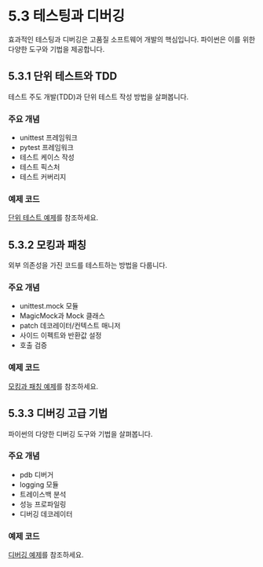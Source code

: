 # 5.3 테스팅과 디버깅

효과적인 테스팅과 디버깅은 고품질 소프트웨어 개발의 핵심입니다. 파이썬은 이를 위한 다양한 도구와 기법을 제공합니다.

## 5.3.1 단위 테스트와 TDD

테스트 주도 개발(TDD)과 단위 테스트 작성 방법을 살펴봅니다.

### 주요 개념
- unittest 프레임워크
- pytest 프레임워크
- 테스트 케이스 작성
- 테스트 픽스처
- 테스트 커버리지

### 예제 코드
[단위 테스트 예제](samples/unit_testing.py)를 참조하세요.

## 5.3.2 모킹과 패칭

외부 의존성을 가진 코드를 테스트하는 방법을 다룹니다.

### 주요 개념
- unittest.mock 모듈
- MagicMock과 Mock 클래스
- patch 데코레이터/컨텍스트 매니저
- 사이드 이펙트와 반환값 설정
- 호출 검증

### 예제 코드
[모킹과 패칭 예제](samples/mocking_patching.py)를 참조하세요.

## 5.3.3 디버깅 고급 기법

파이썬의 다양한 디버깅 도구와 기법을 살펴봅니다.

### 주요 개념
- pdb 디버거
- logging 모듈
- 트레이스백 분석
- 성능 프로파일링
- 디버깅 데코레이터

### 예제 코드
[디버깅 예제](samples/debugging.py)를 참조하세요.
